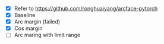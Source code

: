 - [x] Refer to https://github.com/ronghuaiyang/arcface-pytorch
- [x] Baseline
- [x] Arc margin (failed)
- [x] Cos margin
- [ ] Arc maring with limit range
